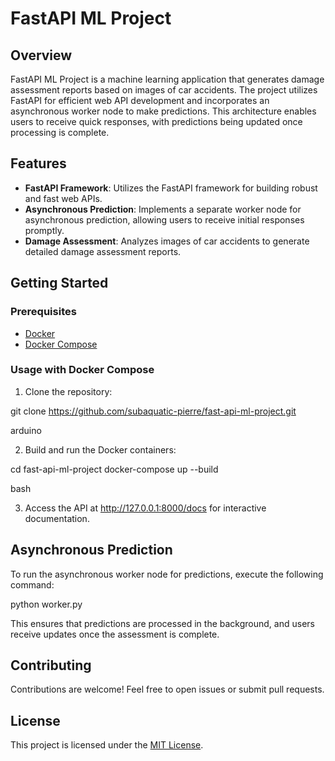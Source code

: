# FastAPI ML Project

## Overview

FastAPI ML Project is a machine learning application that generates damage assessment reports based on images of car accidents. The project utilizes FastAPI for efficient web API development and incorporates an asynchronous worker node to make predictions. This architecture enables users to receive quick responses, with predictions being updated once processing is complete.

## Features

- **FastAPI Framework**: Utilizes the FastAPI framework for building robust and fast web APIs.
- **Asynchronous Prediction**: Implements a separate worker node for asynchronous prediction, allowing users to receive initial responses promptly.
- **Damage Assessment**: Analyzes images of car accidents to generate detailed damage assessment reports.

## Getting Started

### Prerequisites

- [Docker](https://www.docker.com/)
- [Docker Compose](https://docs.docker.com/compose/)

### Usage with Docker Compose

1. Clone the repository:

git clone https://github.com/subaquatic-pierre/fast-api-ml-project.git

arduino

2. Build and run the Docker containers:

cd fast-api-ml-project
docker-compose up --build

bash

3. Access the API at http://127.0.0.1:8000/docs for interactive documentation.

## Asynchronous Prediction

To run the asynchronous worker node for predictions, execute the following command:

python worker.py

This ensures that predictions are processed in the background, and users receive updates once the assessment is complete.

## Contributing

Contributions are welcome! Feel free to open issues or submit pull requests.

## License

This project is licensed under the [MIT License](LICENSE).
